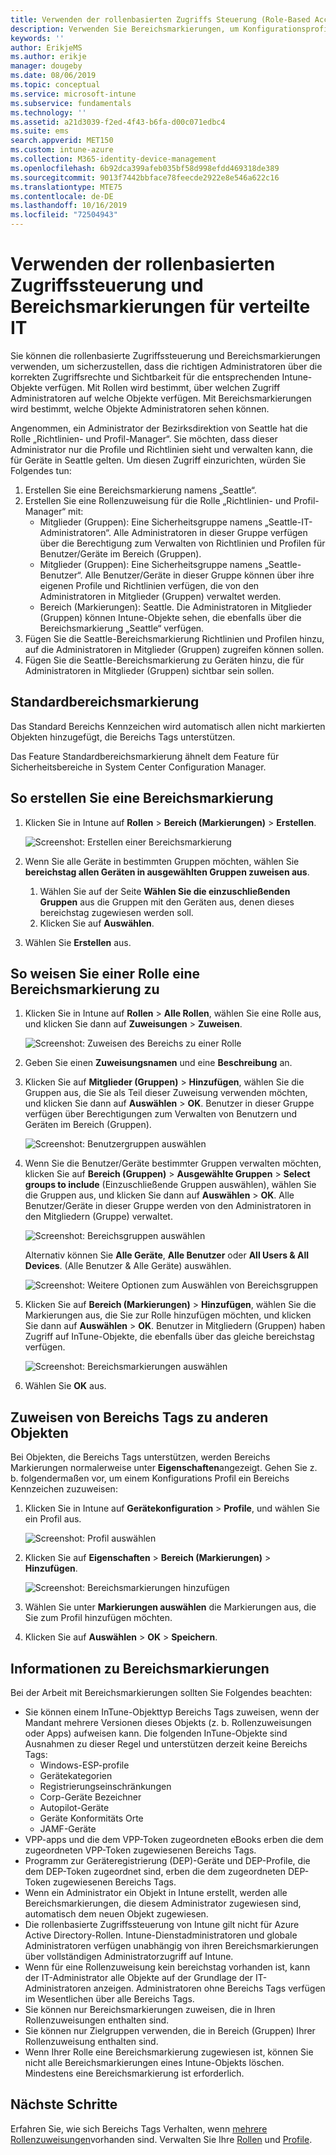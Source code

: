 ```yaml
---
title: Verwenden der rollenbasierten Zugriffs Steuerung (Role-Based Access Control, RBAC) und Bereichs Tags für die verteilte IT in InTune | Microsoft-Dokumentation
description: Verwenden Sie Bereichsmarkierungen, um Konfigurationsprofile nach bestimmten Rollen zu filtern.
keywords: ''
author: ErikjeMS
ms.author: erikje
manager: dougeby
ms.date: 08/06/2019
ms.topic: conceptual
ms.service: microsoft-intune
ms.subservice: fundamentals
ms.technology: ''
ms.assetid: a21d3039-f2ed-4f43-b6fa-d00c071edbc4
ms.suite: ems
search.appverid: MET150
ms.custom: intune-azure
ms.collection: M365-identity-device-management
ms.openlocfilehash: 6b92dca399afeb035bf58d998efdd469318de389
ms.sourcegitcommit: 9013f7442bbface78feecde2922e8e546a622c16
ms.translationtype: MTE75
ms.contentlocale: de-DE
ms.lasthandoff: 10/16/2019
ms.locfileid: "72504943"
---
```

# <a name="use-role-based-access-control-rbac-and-scope-tags-for-distributed-it"></a>Verwenden der rollenbasierten Zugriffssteuerung und Bereichsmarkierungen für verteilte IT

Sie können die rollenbasierte Zugriffssteuerung und Bereichsmarkierungen verwenden, um sicherzustellen, dass die richtigen Administratoren über die korrekten Zugriffsrechte und Sichtbarkeit für die entsprechenden Intune-Objekte verfügen. Mit Rollen wird bestimmt, über welchen Zugriff Administratoren auf welche Objekte verfügen. Mit Bereichsmarkierungen wird bestimmt, welche Objekte Administratoren sehen können.

Angenommen, ein Administrator der Bezirksdirektion von Seattle hat die Rolle „Richtlinien- und Profil-Manager“. Sie möchten, dass dieser Administrator nur die Profile und Richtlinien sieht und verwalten kann, die für Geräte in Seattle gelten. Um diesen Zugriff einzurichten, würden Sie Folgendes tun:

1. Erstellen Sie eine Bereichsmarkierung namens „Seattle“.
2. Erstellen Sie eine Rollenzuweisung für die Rolle „Richtlinien- und Profil-Manager“ mit: 
    - Mitglieder (Gruppen): Eine Sicherheitsgruppe namens „Seattle-IT-Administratoren“. Alle Administratoren in dieser Gruppe verfügen über die Berechtigung zum Verwalten von Richtlinien und Profilen für Benutzer/Geräte im Bereich (Gruppen).
    - Mitglieder (Gruppen): Eine Sicherheitsgruppe namens „Seattle-Benutzer“. Alle Benutzer/Geräte in dieser Gruppe können über ihre eigenen Profile und Richtlinien verfügen, die von den Administratoren in Mitglieder (Gruppen) verwaltet werden. 
    - Bereich (Markierungen): Seattle. Die Administratoren in Mitglieder (Gruppen) können Intune-Objekte sehen, die ebenfalls über die Bereichsmarkierung „Seattle“ verfügen.
3. Fügen Sie die Seattle-Bereichsmarkierung Richtlinien und Profilen hinzu, auf die Administratoren in Mitglieder (Gruppen) zugreifen können sollen.
4. Fügen Sie die Seattle-Bereichsmarkierung zu Geräten hinzu, die für Administratoren in Mitglieder (Gruppen) sichtbar sein sollen. 

## <a name="default-scope-tag"></a>Standardbereichsmarkierung
Das Standard Bereichs Kennzeichen wird automatisch allen nicht markierten Objekten hinzugefügt, die Bereichs Tags unterstützen.

Das Feature Standardbereichsmarkierung ähnelt dem Feature für Sicherheitsbereiche in System Center Configuration Manager. 

## <a name="to-create-a-scope-tag"></a>So erstellen Sie eine Bereichsmarkierung

1. Klicken Sie in Intune auf **Rollen** > **Bereich (Markierungen)**  > **Erstellen**.

    ![Screenshot: Erstellen einer Bereichsmarkierung](./media/scope-tags/create-scope-tag.png)

3. Wenn Sie alle Geräte in bestimmten Gruppen möchten, wählen Sie **bereichstag allen Geräten in ausgewählten Gruppen zuweisen aus**.
    1. Wählen Sie auf der Seite **Wählen Sie die einzuschließenden Gruppen** aus die Gruppen mit den Geräten aus, denen dieses bereichstag zugewiesen werden soll.
    2. Klicken Sie auf **Auswählen**.
4. Wählen Sie **Erstellen** aus.

## <a name="to-assign-a-scope-tag-to-a-role"></a>So weisen Sie einer Rolle eine Bereichsmarkierung zu

1. Klicken Sie in Intune auf **Rollen** > **Alle Rollen**, wählen Sie eine Rolle aus, und klicken Sie dann auf **Zuweisungen** > **Zuweisen**.

    ![Screenshot: Zuweisen des Bereichs zu einer Rolle](./media/scope-tags/assign-scope-to-role.png)

2. Geben Sie einen **Zuweisungsnamen** und eine **Beschreibung** an.
3. Klicken Sie auf **Mitglieder (Gruppen)**  > **Hinzufügen**, wählen Sie die Gruppen aus, die Sie als Teil dieser Zuweisung verwenden möchten, und klicken Sie dann auf **Auswählen** > **OK**. Benutzer in dieser Gruppe verfügen über Berechtigungen zum Verwalten von Benutzern und Geräten im Bereich (Gruppen).

    ![Screenshot: Benutzergruppen auswählen](./media/scope-tags/select-member-groups.png)

4. Wenn Sie die Benutzer/Geräte bestimmter Gruppen verwalten möchten, klicken Sie auf **Bereich (Gruppen)**  > **Ausgewählte Gruppen** > **Select groups to include** (Einzuschließende Gruppen auswählen), wählen Sie die Gruppen aus, und klicken Sie dann auf **Auswählen** > **OK**. Alle Benutzer/Geräte in dieser Gruppe werden von den Administratoren in den Mitgliedern (Gruppe) verwaltet.

    ![Screenshot: Bereichsgruppen auswählen](./media/scope-tags/select-scope-groups.png)

    Alternativ können Sie **Alle Geräte**, **Alle Benutzer** oder **All Users & All Devices**. (Alle Benutzer & Alle Geräte) auswählen.

    ![Screenshot: Weitere Optionen zum Auswählen von Bereichsgruppen](./media/scope-tags/scope-group-other-options.png)
    
5. Klicken Sie auf **Bereich (Markierungen)**  > **Hinzufügen**, wählen Sie die Markierungen aus, die Sie zur Rolle hinzufügen möchten, und klicken Sie dann auf **Auswählen** > **OK**. Benutzer in Mitgliedern (Gruppen) haben Zugriff auf InTune-Objekte, die ebenfalls über das gleiche bereichstag verfügen.

    ![Screenshot: Bereichsmarkierungen auswählen](./media/scope-tags/select-scope-tags.png)

6. Wählen Sie **OK** aus. 

## <a name="assign-scope-tags-to-other-objects"></a>Zuweisen von Bereichs Tags zu anderen Objekten

Bei Objekten, die Bereichs Tags unterstützen, werden Bereichs Markierungen normalerweise unter **Eigenschaften**angezeigt. Gehen Sie z. b. folgendermaßen vor, um einem Konfigurations Profil ein Bereichs Kennzeichen zuzuweisen:

1. Klicken Sie in Intune auf **Gerätekonfiguration** > **Profile**, und wählen Sie ein Profil aus.

    ![Screenshot: Profil auswählen](./media/scope-tags/choose-profile.png)

2. Klicken Sie auf **Eigenschaften** > **Bereich (Markierungen)**  > **Hinzufügen**.

    ![Screenshot: Bereichsmarkierungen hinzufügen](./media/scope-tags/add-scope-tags.png)

3. Wählen Sie unter **Markierungen auswählen** die Markierungen aus, die Sie zum Profil hinzufügen möchten.
4. Klicken Sie auf **Auswählen** > **OK** > **Speichern**.


## <a name="scope-tag-details"></a>Informationen zu Bereichsmarkierungen
Bei der Arbeit mit Bereichsmarkierungen sollten Sie Folgendes beachten: 

- Sie können einem InTune-Objekttyp Bereichs Tags zuweisen, wenn der Mandant mehrere Versionen dieses Objekts (z. b. Rollenzuweisungen oder Apps) aufweisen kann.
  Die folgenden InTune-Objekte sind Ausnahmen zu dieser Regel und unterstützen derzeit keine Bereichs Tags:
    - Windows-ESP-profile
    - Gerätekategorien
    - Registrierungseinschränkungen
    - Corp-Geräte Bezeichner
    - Autopilot-Geräte
    - Geräte Konformitäts Orte
    - JAMF-Geräte
- VPP-apps und die dem VPP-Token zugeordneten eBooks erben die dem zugeordneten VPP-Token zugewiesenen Bereichs Tags.
- Programm zur Geräteregistrierung (DEP)-Geräte und DEP-Profile, die dem DEP-Token zugeordnet sind, erben die dem zugeordneten DEP-Token zugewiesenen Bereichs Tags.
- Wenn ein Administrator ein Objekt in Intune erstellt, werden alle Bereichsmarkierungen, die diesem Administrator zugewiesen sind, automatisch dem neuen Objekt zugewiesen.
- Die rollenbasierte Zugriffssteuerung von Intune gilt nicht für Azure Active Directory-Rollen. Intune-Dienstadministratoren und globale Administratoren verfügen unabhängig von ihren Bereichsmarkierungen über vollständigen Administratorzugriff auf Intune.
- Wenn für eine Rollenzuweisung kein bereichstag vorhanden ist, kann der IT-Administrator alle Objekte auf der Grundlage der IT-Administratoren anzeigen. Administratoren ohne Bereichs Tags verfügen im Wesentlichen über alle Bereichs Tags.
- Sie können nur Bereichsmarkierungen zuweisen, die in Ihren Rollenzuweisungen enthalten sind.
- Sie können nur Zielgruppen verwenden, die in Bereich (Gruppen) Ihrer Rollenzuweisung enthalten sind.
- Wenn Ihrer Rolle eine Bereichsmarkierung zugewiesen ist, können Sie nicht alle Bereichsmarkierungen eines Intune-Objekts löschen. Mindestens eine Bereichsmarkierung ist erforderlich.

## <a name="next-steps"></a>Nächste Schritte

Erfahren Sie, wie sich Bereichs Tags Verhalten, wenn [mehrere Rollenzuweisungen](role-based-access-control.md#multiple-role-assignments)vorhanden sind.
Verwalten Sie Ihre [Rollen](role-based-access-control.md) und [Profile](../configuration/device-profile-assign.md).
